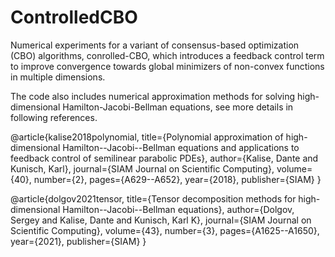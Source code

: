 # ControlledCBO
Numerical experiments for a variant of consensus-based optimization (CBO) algorithms, conrolled-CBO, which introduces a feedback control term to improve convergence towards global minimizers of non-convex functions in multiple dimensions.

The code also includes numerical approximation methods for solving high-dimensional Hamilton-Jacobi-Bellman equations, see more details in following references.

@article{kalise2018polynomial,
  title={Polynomial approximation of high-dimensional Hamilton--Jacobi--Bellman equations and applications to feedback control of semilinear parabolic PDEs},
  author={Kalise, Dante and Kunisch, Karl},
  journal={SIAM Journal on Scientific Computing},
  volume={40},
  number={2},
  pages={A629--A652},
  year={2018},
  publisher={SIAM}
}

@article{dolgov2021tensor,
  title={Tensor decomposition methods for high-dimensional Hamilton--Jacobi--Bellman equations},
  author={Dolgov, Sergey and Kalise, Dante and Kunisch, Karl K},
  journal={SIAM Journal on Scientific Computing},
  volume={43},
  number={3},
  pages={A1625--A1650},
  year={2021},
  publisher={SIAM}
}
